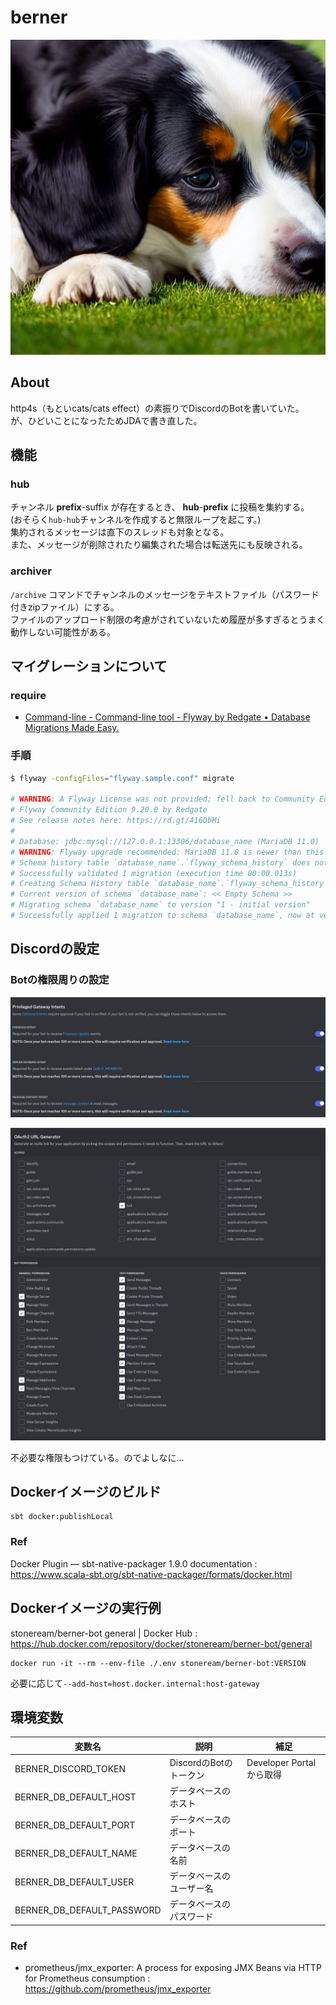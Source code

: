 # berner

![berner](./berner.png)

## About

http4s（もといcats/cats effect）の素振りでDiscordのBotを書いていた。  
が、ひどいことになったためJDAで書き直した。  

## 機能

### hub

チャンネル **prefix**-suffix が存在するとき、 **hub**-**prefix** に投稿を集約する。  
(おそらく`hub-hub`チャンネルを作成すると無限ループを起こす。)  
集約されるメッセージは直下のスレッドも対象となる。  
また、メッセージが削除されたり編集された場合は転送先にも反映される。  

### archiver

`/archive` コマンドでチャンネルのメッセージをテキストファイル（パスワード付きzipファイル）にする。  
ファイルのアップロード制限の考慮がされていないため履歴が多すぎるとうまく動作しない可能性がある。  

## マイグレーションについて

### require

- [Command-line - Command-line tool - Flyway by Redgate • Database Migrations Made Easy.](https://flywaydb.org/documentation/usage/commandline/)

### 手順

```bash
$ flyway -configFiles="flyway.sample.conf" migrate

# WARNING: A Flyway License was not provided; fell back to Community Edition. Please contact sales at sales@flywaydb.org for license information.
# Flyway Community Edition 9.20.0 by Redgate
# See release notes here: https://rd.gt/416ObMi
# 
# Database: jdbc:mysql://127.0.0.1:13306/database_name (MariaDB 11.0)
# WARNING: Flyway upgrade recommended: MariaDB 11.0 is newer than this version of Flyway and support has not been tested. The latest supported version of MariaDB is 10.10.
# Schema history table `database_name`.`flyway_schema_history` does not exist yet
# Successfully validated 1 migration (execution time 00:00.013s)
# Creating Schema History table `database_name`.`flyway_schema_history` ...
# Current version of schema `database_name`: << Empty Schema >>
# Migrating schema `database_name` to version "1 - initial version"
# Successfully applied 1 migration to schema `database_name`, now at version v1 (execution time 00:00.039s)
```

## Discordの設定

### Botの権限周りの設定

![memo1](./memo1.png)

![memo2](./memo2.png)

不必要な権限もつけている。のでよしなに...

## Dockerイメージのビルド

```
sbt docker:publishLocal
```

### Ref

Docker Plugin — sbt-native-packager 1.9.0 documentation : https://www.scala-sbt.org/sbt-native-packager/formats/docker.html

## Dockerイメージの実行例

stoneream/berner-bot general | Docker Hub : https://hub.docker.com/repository/docker/stoneream/berner-bot/general

```
docker run -it --rm --env-file ./.env stoneream/berner-bot:VERSION
```

必要に応じて`--add-host=host.docker.internal:host-gateway`

## 環境変数

| 変数名                     | 説明                     | 補足                      |
| -------------------------- | ------------------------ | ------------------------- |
| BERNER_DISCORD_TOKEN       | DiscordのBotのトークン   | Developer Portal から取得 |
| BERNER_DB_DEFAULT_HOST     | データベースのホスト     |                           |
| BERNER_DB_DEFAULT_PORT     | データベースのポート     |                           |
| BERNER_DB_DEFAULT_NAME     | データベースの名前       |                           |
| BERNER_DB_DEFAULT_USER     | データベースのユーザー名 |                           |
| BERNER_DB_DEFAULT_PASSWORD | データベースのパスワード |                           |

### Ref

- prometheus/jmx_exporter: A process for exposing JMX Beans via HTTP for Prometheus consumption : https://github.com/prometheus/jmx_exporter
